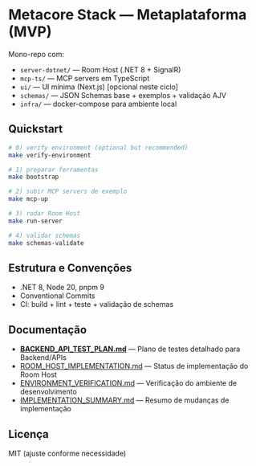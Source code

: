 # Metacore Stack — Metaplataforma (MVP)

Mono-repo com:
- `server-dotnet/` — Room Host (.NET 8 + SignalR)
- `mcp-ts/` — MCP servers em TypeScript
- `ui/` — UI mínima (Next.js) [opcional neste ciclo]
- `schemas/` — JSON Schemas base + exemplos + validação AJV
- `infra/` — docker-compose para ambiente local

## Quickstart
```bash
# 0) verify environment (optional but recommended)
make verify-environment

# 1) preparar ferramentas
make bootstrap

# 2) subir MCP servers de exemplo
make mcp-up

# 3) rodar Room Host
make run-server

# 4) validar schemas
make schemas-validate
```

## Estrutura e Convenções

* .NET 8, Node 20, pnpm 9
* Conventional Commits
* CI: build + lint + teste + validação de schemas

## Documentação

* [**BACKEND_API_TEST_PLAN.md**](./BACKEND_API_TEST_PLAN.md) — Plano de testes detalhado para Backend/APIs
* [ROOM_HOST_IMPLEMENTATION.md](./ROOM_HOST_IMPLEMENTATION.md) — Status de implementação do Room Host
* [ENVIRONMENT_VERIFICATION.md](./ENVIRONMENT_VERIFICATION.md) — Verificação do ambiente de desenvolvimento
* [IMPLEMENTATION_SUMMARY.md](./IMPLEMENTATION_SUMMARY.md) — Resumo de mudanças de implementação

## Licença

MIT (ajuste conforme necessidade)
